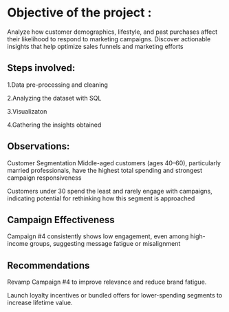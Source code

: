 # Objective of the project :
Analyze how customer demographics, lifestyle, and past purchases affect their likelihood to respond to marketing campaigns. Discover actionable insights that help optimize sales funnels and marketing efforts

## Steps involved:
1.Data pre-processing and cleaning

2.Analyzing the dataset with SQL

3.Visualizaton

4.Gathering the insights obtained

## Observations:
Customer Segmentation
Middle-aged customers (ages 40–60), particularly married professionals, have the highest total spending and strongest campaign responsiveness

Customers under 30 spend the least and rarely engage with campaigns, indicating potential for rethinking how this segment is approached

## Campaign Effectiveness
Campaign #4 consistently shows low engagement, even among high-income groups, suggesting message fatigue or misalignment

## Recommendations
Revamp Campaign #4 to improve relevance and reduce brand fatigue.

Launch loyalty incentives or bundled offers for lower-spending segments to increase lifetime value.
